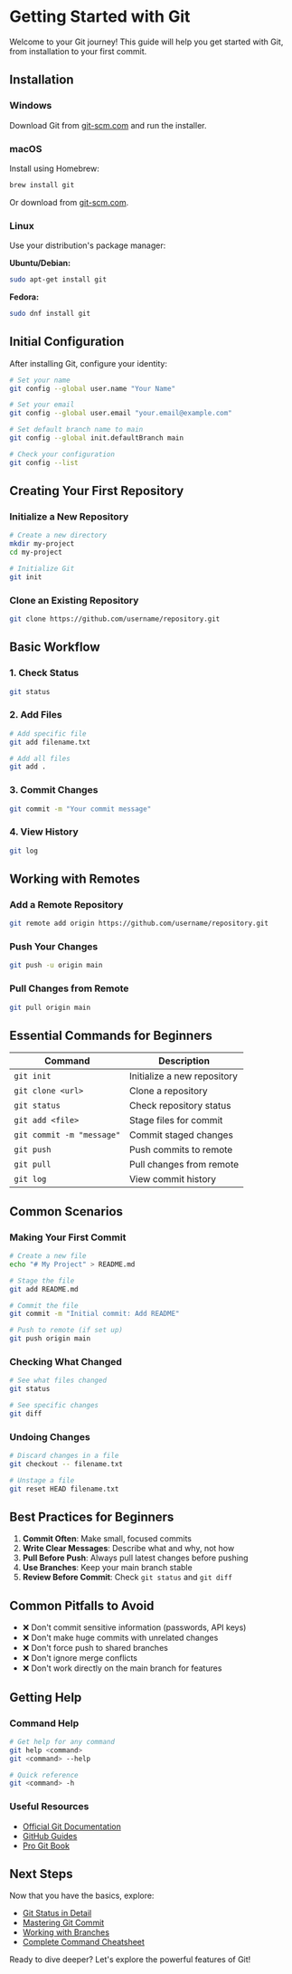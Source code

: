# Getting Started with Git

Welcome to your Git journey! This guide will help you get started with Git, from installation to your first commit.

## Installation

### Windows
Download Git from [git-scm.com](https://git-scm.com/) and run the installer.

### macOS
Install using Homebrew:
```bash
brew install git
```

Or download from [git-scm.com](https://git-scm.com/).

### Linux
Use your distribution's package manager:

**Ubuntu/Debian:**
```bash
sudo apt-get install git
```

**Fedora:**
```bash
sudo dnf install git
```

## Initial Configuration

After installing Git, configure your identity:

```bash
# Set your name
git config --global user.name "Your Name"

# Set your email
git config --global user.email "your.email@example.com"

# Set default branch name to main
git config --global init.defaultBranch main

# Check your configuration
git config --list
```

## Creating Your First Repository

### Initialize a New Repository

```bash
# Create a new directory
mkdir my-project
cd my-project

# Initialize Git
git init
```

### Clone an Existing Repository

```bash
git clone https://github.com/username/repository.git
```

## Basic Workflow

### 1. Check Status
```bash
git status
```

### 2. Add Files
```bash
# Add specific file
git add filename.txt

# Add all files
git add .
```

### 3. Commit Changes
```bash
git commit -m "Your commit message"
```

### 4. View History
```bash
git log
```

## Working with Remotes

### Add a Remote Repository
```bash
git remote add origin https://github.com/username/repository.git
```

### Push Your Changes
```bash
git push -u origin main
```

### Pull Changes from Remote
```bash
git pull origin main
```

## Essential Commands for Beginners

| Command | Description |
|---------|-------------|
| `git init` | Initialize a new repository |
| `git clone <url>` | Clone a repository |
| `git status` | Check repository status |
| `git add <file>` | Stage files for commit |
| `git commit -m "message"` | Commit staged changes |
| `git push` | Push commits to remote |
| `git pull` | Pull changes from remote |
| `git log` | View commit history |

## Common Scenarios

### Making Your First Commit

```bash
# Create a new file
echo "# My Project" > README.md

# Stage the file
git add README.md

# Commit the file
git commit -m "Initial commit: Add README"

# Push to remote (if set up)
git push origin main
```

### Checking What Changed

```bash
# See what files changed
git status

# See specific changes
git diff
```

### Undoing Changes

```bash
# Discard changes in a file
git checkout -- filename.txt

# Unstage a file
git reset HEAD filename.txt
```

## Best Practices for Beginners

1. **Commit Often**: Make small, focused commits
2. **Write Clear Messages**: Describe what and why, not how
3. **Pull Before Push**: Always pull latest changes before pushing
4. **Use Branches**: Keep your main branch stable
5. **Review Before Commit**: Check `git status` and `git diff`

## Common Pitfalls to Avoid

- ❌ Don't commit sensitive information (passwords, API keys)
- ❌ Don't make huge commits with unrelated changes
- ❌ Don't force push to shared branches
- ❌ Don't ignore merge conflicts
- ❌ Don't work directly on the main branch for features

## Getting Help

### Command Help
```bash
# Get help for any command
git help <command>
git <command> --help

# Quick reference
git <command> -h
```

### Useful Resources

- [Official Git Documentation](https://git-scm.com/doc)
- [GitHub Guides](https://guides.github.com/)
- [Pro Git Book](https://git-scm.com/book/en/v2)

## Next Steps

Now that you have the basics, explore:

- [Git Status in Detail](/commands/status)
- [Mastering Git Commit](/commands/commit)
- [Working with Branches](/commands/branch)
- [Complete Command Cheatsheet](/cheatsheet)

Ready to dive deeper? Let's explore the powerful features of Git!
